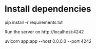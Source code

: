 # Install dependencies
pip install -r requirements.txt

Run the server on http://localhost:4242

uvicorn app:app --host 0.0.0.0 --port 4242

